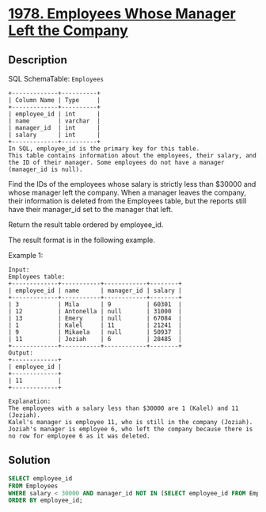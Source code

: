# [1978. Employees Whose Manager Left the Company](https://leetcode.com/problems/employees-whose-manager-left-the-company/)

## Description

SQL SchemaTable: `Employees`

```
+-------------+----------+
| Column Name | Type     |
+-------------+----------+
| employee_id | int      |
| name        | varchar  |
| manager_id  | int      |
| salary      | int      |
+-------------+----------+
In SQL, employee_id is the primary key for this table.
This table contains information about the employees, their salary, and the ID of their manager. Some employees do not have a manager (manager_id is null). 
```

Find the IDs of the employees whose salary is strictly less than $30000 and whose manager left the company. When a manager leaves the company, their information is deleted from the Employees table, but the reports still have their manager_id set to the manager that left.

Return the result table ordered by employee_id.

The result format is in the following example.

 
 Example 1:
 
 ```
 Input:  
Employees table:
+-------------+-----------+------------+--------+
| employee_id | name      | manager_id | salary |
+-------------+-----------+------------+--------+
| 3           | Mila      | 9          | 60301  |
| 12          | Antonella | null       | 31000  |
| 13          | Emery     | null       | 67084  |
| 1           | Kalel     | 11         | 21241  |
| 9           | Mikaela   | null       | 50937  |
| 11          | Joziah    | 6          | 28485  |
+-------------+-----------+------------+--------+
Output: 
+-------------+
| employee_id |
+-------------+
| 11          |
+-------------+

Explanation: 
The employees with a salary less than $30000 are 1 (Kalel) and 11 (Joziah).
Kalel's manager is employee 11, who is still in the company (Joziah).
Joziah's manager is employee 6, who left the company because there is no row for employee 6 as it was deleted.
```

## Solution

```sql
SELECT employee_id
FROM Employees
WHERE salary < 30000 AND manager_id NOT IN (SELECT employee_id FROM Employees)
ORDER BY employee_id;


```